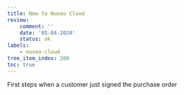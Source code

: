 ```yaml
---
title: New to Nuxeo Cloud
review:
    comment: ''
    date: '05-04-2020'
    status: ok
labels:
    - nuxeo-cloud
tree_item_index: 200
toc: true
---
```


First steps when a customer just signed the purchase order
